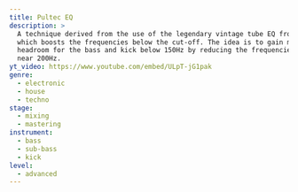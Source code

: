 ```yaml
---
title: Pultec EQ
description: >
  A technique derived from the use of the legendary vintage tube EQ from Pultec,
  which boosts the frequencies below the cut-off. The idea is to gain more
  headroom for the bass and kick below 150Hz by reducing the frequencies
  near 200Hz.
yt_video: https://www.youtube.com/embed/ULpT-jG1pak
genre:
  - electronic
  - house
  - techno
stage:
  - mixing
  - mastering
instrument:
  - bass
  - sub-bass
  - kick
level:
  - advanced
---
```

